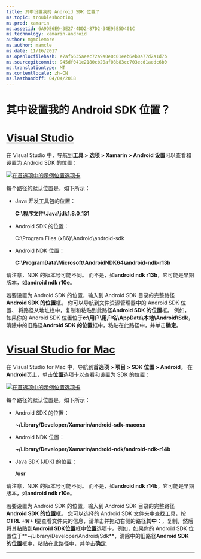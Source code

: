 ```yaml
---
title: 其中设置我的 Android SDK 位置？
ms.topic: troubleshooting
ms.prod: xamarin
ms.assetid: 6A9DE6E9-3E27-4DD2-87D2-34E95E5D401C
ms.technology: xamarin-android
author: mgmclemore
ms.author: mamcle
ms.date: 11/16/2017
ms.openlocfilehash: e7af6635aeec72a9a0e0c01eeb6eb0a77d2a1d7b
ms.sourcegitcommit: 945df041e2180cb20af08b83cc703ecd1aedc6b0
ms.translationtype: MT
ms.contentlocale: zh-CN
ms.lasthandoff: 04/04/2018
---
```

# <a name="where-can-i-set-my-android-sdk-locations"></a>其中设置我的 Android SDK 位置？

# <a name="visual-studiotabvswin"></a>[Visual Studio](#tab/vswin)

在 Visual Studio 中，导航到**工具 > 选项 > Xamarin > Android 设置**可以查看和设置为 Android SDK 的位置：

[![在首选项中的示例位置选项卡](android-sdk-location-images/win/01-locations-sml.png)](android-sdk-location-images/win/01-locations.png#lightbox)

每个路径的默认位置是，如下所示：

- Java 开发工具包的位置： 

    **C:\\程序文件\\Java\\jdk1.8.0_131**

- Android SDK 的位置： 

    C:\\Program Files (x86)\\Android\\android-sdk

- Android NDK 位置： 

    **C:\\ProgramData\\Microsoft\\AndroidNDK64\\android-ndk-r13b**

请注意，NDK 的版本号可能不同。 而不是，如**android ndk r13b**，它可能是早期版本，如**android ndk r10e**。

若要设置为 Android SDK 的位置，输入到 Android SDK 目录的完整路径**Android SDK 的位置**框。 你可以导航到文件资源管理器中的 Android SDK 位置、 将路径从地址栏中，复制和粘贴到此路径**Android SDK 的位置**框。
例如，如果你的 Android SDK 位置位于**c:\\用户\\用户名\\AppData\\本地\\Android\\Sdk**，清除中的旧路径**Android SDK 的位置**框中，粘贴在此路径中，并单击**确定**。

# <a name="visual-studio-for-mactabvsmac"></a>[Visual Studio for Mac](#tab/vsmac)

在 Visual Studio for Mac 中，导航到**首选项 > 项目 > SDK 位置 > Android**。 在**Android**页上，单击**位置**选项卡以查看和设置为 SDK 的位置：

[![在首选项中的示例位置选项卡](android-sdk-location-images/mac/01-locations-sml.png)](android-sdk-location-images/mac/01-locations.png#lightbox)

每个路径的默认位置是，如下所示：

- Android SDK 的位置： 

    **~/Library/Developer/Xamarin/android-sdk-macosx**

- Android NDK 位置： 

    **~/Library/Developer/Xamarin/android-ndk/android-ndk-r14b**

- Java SDK (JDK) 的位置： 

    **/usr**

请注意，NDK 的版本号可能不同。 而不是，如**android ndk r14b**，它可能是早期版本，如**android ndk r10e**。

若要设置为 Android SDK 的位置，输入到 Android SDK 目录的完整路径**Android SDK 的位置**框。 您可以选择的 Android SDK 文件夹中查找工具，按**CTRL +&#8984;+ I**要查看文件夹的信息，请单击并拖动右侧的路径**其中：**，复制，然后将其粘贴到**Android SDK位置**框中**位置**选项卡。例如，如果你的 Android SDK 位置位于**~/Library/Developer/Android/Sdk**，清除中的旧路径**Android SDK 的位置**框中，粘贴在此路径中，并单击**确定**.

-----
